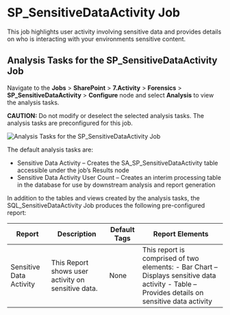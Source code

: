 # SP_SensitiveDataActivity Job

This job highlights user activity involving sensitive data and provides details on who is
interacting with your environments sensitive content.

## Analysis Tasks for the SP_SensitiveDataActivity Job

Navigate to the **Jobs** > **SharePoint** > **7.Activity** > **Forensics** >
**SP_SensitiveDataActivity** > **Configure** node and select **Analysis** to view the analysis
tasks.

**CAUTION:** Do not modify or deselect the selected analysis tasks. The analysis tasks are
preconfigured for this job.

![Analysis Tasks for the SP_SensitiveDataActivity Job](/img/product_docs/accessanalyzer/11.6/solutions/filesystem/activity/suspiciousactivity/sensitivedataactivityanalysis.webp)

The default analysis tasks are:

- Sensitive Data Activity – Creates the SA_SP_SensitiveDataActivity table accessible under the job’s
  Results node
- Sensitive Data Activity User Count – Creates an interim processing table in the database for use
  by downstream analysis and report generation

In addition to the tables and views created by the analysis tasks, the SQL_SensitiveDataActivity Job
produces the following pre-configured report:

| Report                  | Description                                        | Default Tags | Report Elements                                                                                                                                |
| ----------------------- | -------------------------------------------------- | ------------ | ---------------------------------------------------------------------------------------------------------------------------------------------- |
| Sensitive Data Activity | This Report shows user activity on sensitive data. | None         | This report is comprised of two elements: - Bar Chart – Displays sensitive data activity - Table – Provides details on sensitive data activity |
